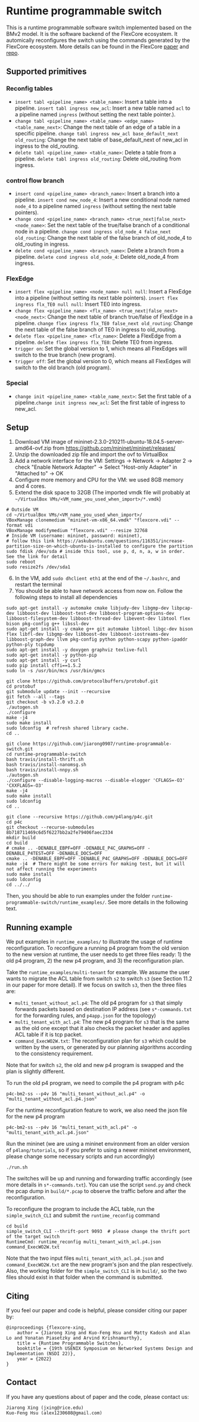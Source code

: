 # Runtime programmable switch

This is a runtime programmable software switch implemented based on the BMv2 model. It is the software backend of the FlexCore ecosystem. It automically reconfigures the switch using the commands generated by the FlexCore ecosystem. More details can be found in the FlexCore [paper](https://jxing.me/pdf/flexcore-nsdi22.pdf) and [repo](https://github.com/jiarong0907/FlexCore).


## Supported primitives

### Reconfig tables
- `insert tabl <pipeline_name> <table_name>`: Insert a table into a pipeline. `insert tabl ingress new_acl`: Insert a new table named `acl` to a pipeline named `ingress` (without setting the next table pointer.).
- `change tabl <pipeline_name> <table_name> <edge_name> <table_name_next>`: Change the next table of an edge of a table in a specific pipeline. `change tabl ingress new_acl base_default_next old_routing`: Change the next table of base_default_next of new_acl in ingress to the old_routing.
- `delete tabl <pipeline_name> <table_name>`: Delete a table from a pipeline. `delete tabl ingress old_routing`: Delete old_routing from ingress.

### control flow branch
- `insert cond <pipeline_name> <branch_name>`: Insert a branch into a pipeline. `insert cond new_node_4`: Insert a new conditional node named `node_4` to a pipeline named `ingress` (without setting the next table pointers).
- `change cond <pipeline_name> <branch_name> <true_next|false_next> <node_name>`: Set the next table of the true/false branch of a conditional node in a pipeline. `change cond ingress old_node_4 false_next old_routing`: Change the next table of the false branch of old_node_4 to old_routing in ingress.
- `delete cond <pipeline_name> <branch_name>`: Delete a branch from a pipeline. `delete cond ingress old_node_4`: Delete old_node_4 from ingress.

### FlexEdge
- `insert flex <pipeline_name> <node_name> null null`: Insert a FlexEdge into a pipeline (without setting its next table pointers). `insert flex ingress flx_TE0 null null`: Insert TE0 into ingress.
- `change flex <pipeline_name> <flx_name> <true_next|false_next> <node_next>`: Change the next table of branch true/false of FlexEdge in a pipeline. `change flex ingress flx_TE0 false_next old_routing`: Change the next table of the false branch of TE0 in ingress to old_routing.
- `delete flex <pipeline_name> <flx_name>`: Delete a FlexEdge from a pipeline. `delete flex ingress flx_TE0`: Delete TE0 from ingress.
- `trigger on`: Set the global version to 1, which means all FlexEdges will switch to the true branch (new program).
- `trigger off`: Set the global version to 0, which means all FlexEdges will switch to the old branch (old program).


### Special
- `change init <pipeline_name> <table_name_next>`: Set the first table of a pipeline.`change init ingress new_acl`: Set the first table of ingress to new_acl.




## Setup

1. Download VM image of mininet-2.3.0-210211-ubuntu-18.04.5-server-amd64-ovf.zip from https://github.com/mininet/mininet/releases/
2. Unzip the downloaded zip file and import the ovf to VirtualBox
3. Add a network interface for the VM: Settings -> Network -> Adapter 2 -> check "Enable Network Adapter" -> Select "Host-only Adapter" in "Attached to" -> OK
4. Configure more memory and CPU for the VM: we used 8GB memory and 4 cores.
5. Extend the disk space to 32GB (The imported vmdk file will probably at `~/VirtualBox VMs/<VM_name_you_used_when_import>/*.vmdk`)
```
# Outside VM
cd ~/VirtualBox VMs/<VM_name_you_used_when_import>/
VBoxManage clonemedium "mininet-vm-x86_64.vmdk" "flexcore.vdi" --format vdi
VBoxManage modifymedium "flexcore.vdi" --resize 32768
# Inside VM (username: mininet, password: mininet),
# follow this link https://askubuntu.com/questions/116351/increase-partition-size-on-which-ubuntu-is-installed to configure the partition
sudo fdisk /dev/sda # inside this tool, use p, d, n, a, w in order. See the link for detail
sudo reboot
sudo resize2fs /dev/sda1
```
6. In the VM, add `sudo dhclient eth1` at the end of the `~/.bashrc`, and restart the terminal
7. You should be able to have network access from now on. Follow the following steps to install all dependencies
```
sudo apt-get install -y automake cmake libjudy-dev libgmp-dev libpcap-dev libboost-dev libboost-test-dev libboost-program-options-dev libboost-filesystem-dev libboost-thread-dev libevent-dev libtool flex bison pkg-config g++ libssl-dev
sudo apt-get install -y cmake g++ git automake libtool libgc-dev bison flex libfl-dev libgmp-dev libboost-dev libboost-iostreams-dev libboost-graph-dev llvm pkg-config python python-scapy python-ipaddr python-ply tcpdump
sudo apt-get install -y doxygen graphviz texlive-full
sudo apt-get install -y python-pip
sudo apt-get install -y curl
sudo pip install cffi==1.5.2
sudo ln -s /usr/bin/mcs /usr/bin/gmcs

git clone https://github.com/protocolbuffers/protobuf.git
cd protobuf
git submodule update --init --recursive
git fetch --all --tags
git checkout -b v3.2.0 v3.2.0
./autogen.sh
./configure
make -j4
sudo make install
sudo ldconfig  # refresh shared library cache.
cd ..

git clone https://github.com/jiarong0907/runtime-programmable-switch.git
cd runtime-programmable-switch
bash travis/install-thrift.sh
bash travis/install-nanomsg.sh
bash travis/install-nnpy.sh
./autogen.sh
./configure --disable-logging-macros --disable-elogger 'CFLAGS=-O3' 'CXXFLAGS=-O3'
make -j4
sudo make install
sudo ldconfig
cd ..

git clone --recursive https://github.com/p4lang/p4c.git
cd p4c
git checkout --recurse-submodules 8b718711469c6d5f6227bb2a2fe79406faec2334
mkdir build
cd build
# cmake .. -DENABLE_EBPF=OFF -DENABLE_P4C_GRAPHS=OFF -DENABLE_P4TEST=OFF -DENABLE_DOCS=OFF
cmake .. -DENABLE_EBPF=OFF -DENABLE_P4C_GRAPHS=OFF -DENABLE_DOCS=OFF
make -j4  # There might be some errors for making test, but it will not affect running the experiments
sudo make install
sudo ldconfig
cd ../../
```

Then, you should be able to run examples under the folder `runtime-programmable-switch/runtime_examples/`. See more details in the following text.


## Running example
We put examples in `runtime_examples/` to illustrate the usage of runtime reconfiguration. To reconfigure a running p4 program from the old version to the new version at runtime, the user needs to get three files ready: 1) the old p4 program, 2) the new p4 program, and 3) the reconfiguration plan.

Take the `runtime_examples/multi-tenant` for example. We assume the user wants to migrate the ACL table from switch `s2` to switch `s3` (see Section 11.2 in our paper for more detail). If we focus on switch `s3`, then the three files are:
* `multi_tenant_without_acl.p4`: The old p4 program for `s3` that simply forwards packets based on destination IP address (see `s*-commands.txt` for the forwarding rules, and `p4app.json` for the topology)
* `multi_tenant_with_acl.p4`: The new p4 program for `s3` that is the same as the old one except that it also checks the packet header and applies ACL table if it is tcp packet.
* `command_ExecWO2W.txt`: The reconfiguration plan for `s3` which could be written by the users, or generated by our planning algorithms according to the consistency requirement.

Note that for switch `s2`, the old and new p4 program is swapped and the plan is slightly different.

To run the old p4 program, we need to compile the p4 program with p4c
```
p4c-bm2-ss --p4v 16 "multi_tenant_without_acl.p4" -o "multi_tenant_without_acl.p4.json"
```
For the runtime reconfiguration feature to work, we also need the json file for the new p4 program
```
p4c-bm2-ss --p4v 16 "multi_tenant_with_acl.p4" -o "multi_tenant_with_acl.p4.json"
```
Run the mininet (we are using a mininet environment from an older version of `p4lang/tutorials`, so if you prefer to using a newer mininet environment, please change some necessary scripts and run accordingly)
```
./run.sh
```
The switches will be up and running and forwarding traffic accordingly (see more details in `s*-commands.txt`). You can use the script `send.py` and check the pcap dump in `build/*.pcap` to observe the traffic before and after the reconfiguration.

To reconfigure the program to include the ACL table, run the `simple_switch_CLI` and submit the `runtime_reconfig` command
```
cd build
simple_switch_CLI --thrift-port 9093  # please change the thrift port of the target switch
RuntimeCmd: runtime_reconfig multi_tenant_with_acl.p4.json command_ExecWO2W.txt
```
Note that the two input files `multi_tenant_with_acl.p4.json` and `command_ExecWO2W.txt` are the new program's json and the plan respectively. Also, the working folder for the `simple_switch_CLI` is in `build/`, so the two files should exist in that folder when the command is submitted.


## Citing
If you feel our paper and code is helpful, please consider citing our paper by:
```
@inproceedings {flexcore-xing,
    author = {Jiarong Xing and Kuo-Feng Hsu and Matty Kadosh and Alan Lo and Yonatan Piasetzky and Arvind Krishnamurthy},
    title = {Runtime Programmable Switches},
    booktitle = {19th USENIX Symposium on Networked Systems Design and Implementation (NSDI 22)},
    year = {2022}
}
```

## Contact
If you have any questions about of paper and the code, please contact us:
```
Jiarong Xing (jxing@rice.edu)
Kuo-Feng Hsu (alex1230608@gmail.com)
```

